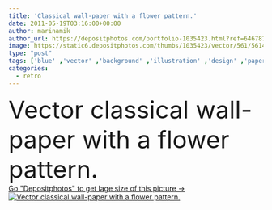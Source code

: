 ```yaml
---
title: 'Classical wall-paper with a flower pattern.'
date: 2011-05-19T03:16:00+00:00
author: marinamik
author_url: https://depositphotos.com/portfolio-1035423.html?ref=64678756
image: https://static6.depositphotos.com/thumbs/1035423/vector/561/5614846/api_thumb_450.jpg?forcejpeg=true
type: "post"
tags: ['blue' ,'vector' ,'background' ,'illustration' ,'design' ,'paper' ,'beautiful' ,'decorative' ,'holiday' ,'package' ,'label' ,'Decor' ,'nature' ,'texture' ,'floral' ,'flower' ,'flowers' ,'head' ,'packing' ,'pattern' ,'tea' ,'french' ,'classical' ,'creativity' ,'ornate' ,'style' ,'antique' ,'border' ,'card' ,'old' ,'retro' ,'vintage' ,'flores' ,'ornament' ,'cat' ,'easter' ,'wrapping' ,'wall' ,'nostalgia' ,'insect' ,'napkin' ,'fish' ,'home' ,'elegant' ,'traditional' ,'stylized' ,'fingers' ,'tile' ,'with' ,'salon' ]
categories: 
  - retro
---
```

<div aling="center">
            <font size="60"> Vector classical wall-paper with a flower pattern.</font>   
</div>
<div>
    <a href='https://static6.depositphotos.com/thumbs/1035423/vector/561/5614846/api_thumb_450.jpg?forcejpeg=true?ref=64678756' target=_blank > Go "Depositphotos" to get lage size of this picture ->
        <img href='https://static6.depositphotos.com/thumbs/1035423/vector/561/5614846/api_thumb_450.jpg?forcejpeg=true?ref=64678756' src='https://static6.depositphotos.com/1035423/561/v/950/depositphotos_5614846-stock-illustration-classical-wall-paper-with-a.jpg?forcejpeg=true' alt='Vector classical wall-paper with a flower pattern.' >
    </a>
</div>
